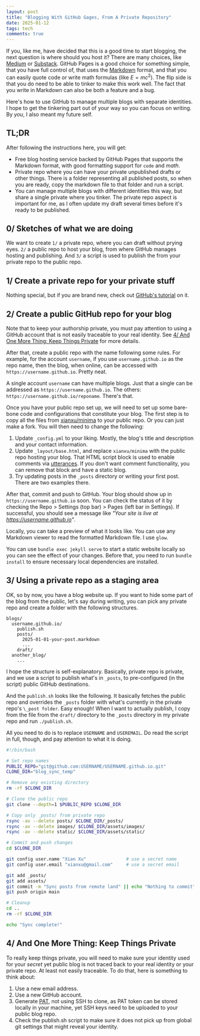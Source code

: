 ```yaml
---
layout: post
title: "Blogging With GitHub Gages, From A Private Repository"
date: 2025-01-12
tags: tech
comments: true
---
```


If you, like me, have decided that this is a good time to start blogging, the next question is where should you host it? There are many choices, like [Medium](https://medium.com/) or [Substack](https://substack.com/about). GitHub Pages is a good choice for something simple, that you have full control of, that uses the [Markdown](https://en.wikipedia.org/wiki/Markdown) format, and that you can easily quote code or write math formulas (like <span>$E=mc^2$</span>). The flip side is that you do need to be able to tinker to make this work well. The fact that you write in Markdown can also be both a feature and a bug. 

Here's how to use GitHub to manage multiple blogs with separate identities. I hope to get the tinkering part out of your way so you can focus on writing. By *you*, I also meant my future self.

## TL;DR

After following the instructions here, you will get:

* Free blog hosting service backed by GitHub Pages that supports the Markdown format, with good formatting support for `code` and <span>$math$</spam>.
* Private repo where you can have your private unpublished drafts or other things. There is a folder representing all published posts, so when you are ready, copy the markdown file to that folder and run a script.
* You can manage multiple blogs with different identities this way, but share a single private where you tinker. The private repo aspect is important for me, as I often update my draft several times before it's ready to be published.

## 0/ Sketches of what we are doing

We want to create `1/` a private repo, where you can draft without prying eyes. `2/` a public repo to host your blog, from where GitHub manages hosting and publishing. And `3/` a script is used to publish the from your private repo to the public repo.

## 1/ Create a private repo for your private stuff

Nothing special, but if you are brand new, check out [GitHub's tutorial](https://docs.github.com/en/repositories/creating-and-managing-repositories/quickstart-for-repositories) on it.

## 2/ Create a public GitHub repo for your blog

Note that to keep your authorship private, you must pay attention to using a GitHub account that is not easily traceable to your real identity. See [4/ And One More Thing: Keep Things Private](#4-and-one-more-thing-keep-things-private) for more details.

After that, create a public repo with the name following some rules. For example, for the account `username`, if you use `username.github.io` as the repo name, then the blog, when online, can be accessed with `https://username.github.io`. Pretty neat.

A single account `username` can have multiple blogs. Just that a single can be addressed as `https://username.github.io`. The others: `https://username.github.io/reponame`. There's that.

Once you have your public repo set up, we will need to set up some bare-bone code and configurations that constitute your blog. The first step is to copy all the files from [xianxu/minima](https://github.com/xianxu/minima) to your public repo. Or you can just make a fork. You will then need to change the following:

1. Update `_config.yml` to your liking. Mostly, the blog's title and description and your contact information.
2. Update `_layout/base.html`, and replace `xianxu/minima` with the public repo hosting your blog. That HTML script block is used to enable comments via [utterances](https://utteranc.es). If you don't want comment functionality, you can remove that block and have a static blog.
3. Try updating posts in the `_posts` directory or writing your first post. There are two examples there.

After that, commit and push to GitHub. Your blog should show up in `https://username.github.io` soon. You can check the status of it by checking the Repo > Settings (top bar) > Pages (left bar in Settings). If successful, you should see a message like *"Your site is live at https://username.github.io"*.

Locally, you can take a preview of what it looks like. You can use any Markdown viewer to read the formatted Markdown file. I use `glow`. 

You can use `bundle exec jekyll serve` to start a static website locally so you can see the effect of your changes. Before that, you need to run `bundle install` to ensure necessary local dependencies are installed.

## 3/ Using a private repo as a staging area

OK, so by now, you have a blog website up. If you want to hide some part of the blog from the public, let's say during writing, you can pick any private repo and create a folder with the following structures.


```
blogs/
  username.github.io/
    publish.sh
    posts/
      2025-01-01-your-post.markdown
      ...
    draft/
  another_blog/
    ...
```

I hope the structure is self-explanatory. Basically, private repo is private, and we use a script to publish what's in `_posts`, to pre-configured (in the script) public GitHub destinations.

And the `publish.sh` looks like the following. It basically fetches the public repo and overrides the `_posts` folder with what's currently in the private repo's `\_post folder`. Easy enough! When I want to actually publish, I copy from the file from the `draft/` directory to the `_posts` directory in my private repo and run `./publish.sh`.

All you need to do is to replace `USERNAME` and `USEREMAIL`. Do read the script in full, though, and pay attention to what it is doing.

```sh
#!/bin/bash

# Set repo names
PUBLIC_REPO="git@github.com:USERNAME/USERNAME.github.io.git"
CLONE_DIR="blog_sync_temp"

# Remove any existing directory
rm -rf $CLONE_DIR

# Clone the public repo
git clone --depth=1 $PUBLIC_REPO $CLONE_DIR

# Copy only _posts/ from private repo
rsync -av --delete posts/ $CLONE_DIR/_posts/
rsync -av --delete images/ $CLONE_DIR/assets/images/
rsync -av --delete static/ $CLONE_DIR/assets/static/

# Commit and push changes
cd $CLONE_DIR

git config user.name "Xian Xu"               # use a secret name
git config user.email "xianxu@gmail.com"     # use a secret email

git add _posts/
git add assets/
git commit -m "Sync posts from remote land" || echo "Nothing to commit"
git push origin main

# Cleanup
cd ..
rm -rf $CLONE_DIR

echo "Sync complete!"
```

## 4/ And One More Thing: Keep Things Private

To really keep things private, you will need to make sure your identity used for your *secret* yet public blog is not traced back to your real identity or your private repo. At least not easily traceable. To do that, here is something to think about:

1. Use a new email address.
2. Use a new GitHub account.
3. Generate [PAT](https://docs.github.com/en/authentication/keeping-your-account-and-data-secure/managing-your-personal-access-tokens), not using SSH to clone, as PAT token can be stored locally in your machine, yet SSH keys need to be uploaded to your public blog repo.
4. Check the publish.sh script to make sure it does not pick up from global git settings that might reveal your identity. 
